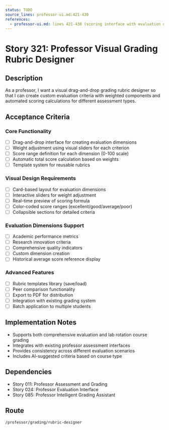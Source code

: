 ```yaml
---
status: TODO
source_lines: professor-ui.md:421-430
references:
  - professor-ui.md: lines 421-430 (scoring interface with evaluation dimensions)
---
```


# Story 321: Professor Visual Grading Rubric Designer

## Description
As a professor, I want a visual drag-and-drop grading rubric designer so that I can create custom evaluation criteria with weighted components and automated scoring calculations for different assessment types.

## Acceptance Criteria

### Core Functionality
- [ ] Drag-and-drop interface for creating evaluation dimensions
- [ ] Weight adjustment using visual sliders for each criterion
- [ ] Score range definition for each dimension (0-100 scale)
- [ ] Automatic total score calculation based on weights
- [ ] Template system for reusable rubrics

### Visual Design Requirements
- [ ] Card-based layout for evaluation dimensions
- [ ] Interactive sliders for weight adjustment
- [ ] Real-time preview of scoring formula
- [ ] Color-coded score ranges (excellent/good/average/poor)
- [ ] Collapsible sections for detailed criteria

### Evaluation Dimensions Support
- [ ] Academic performance metrics
- [ ] Research innovation criteria  
- [ ] Comprehensive quality indicators
- [ ] Custom dimension creation
- [ ] Historical average score reference display

### Advanced Features
- [ ] Rubric templates library (save/load)
- [ ] Peer comparison functionality
- [ ] Export to PDF for distribution
- [ ] Integration with existing grading system
- [ ] Batch application to multiple students

## Implementation Notes
- Supports both comprehensive evaluation and lab rotation course grading
- Integrates with existing professor assessment interfaces
- Provides consistency across different evaluation scenarios
- Includes AI-suggested criteria based on course type

## Dependencies
- Story 011: Professor Assessment and Grading
- Story 024: Professor Evaluation Interface  
- Story 085: Professor Intelligent Grading Assistant

## Route
`/professor/grading/rubric-designer`